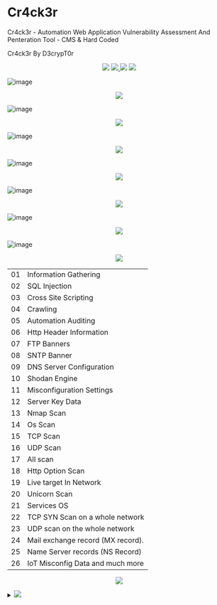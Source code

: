 # Cr4ck3r
Cr4ck3r - Automation Web Application Vulnerability Assessment And Penteration Tool - CMS &amp; Hard Coded

Cr4ck3r By D3crypT0r

<p align="center">
  <img src="https://img.shields.io/badge/Cr4ck3r-blue.svg">
  </a>
  <a href="https://en.wikipedia.org/wiki/Ruby_(programming_language)">
    <img src="https://img.shields.io/badge/Language-Ruby-red.svg">
 </a>
 <img src="https://img.shields.io/badge/Developed_By_Syed_Rizwan_Hilal_Shah-blue.svg">
 <img src="https://img.shields.io/badge/D3crypT0r-red.svg">
</p>

   


![image](https://user-images.githubusercontent.com/66831571/161799073-4622f2d2-f36b-4e57-acaa-0caae559bc8a.png)

<p align="center">
<img src="https://img.shields.io/badge/Cross_Site_Scripting_Scan-blue.svg">
 </p>
 
![image](https://user-images.githubusercontent.com/66831571/161799288-4c329057-fe67-4d5f-9b0d-376cad316ff5.png)


<p align="center">
<img src="https://img.shields.io/badge/SQL_Injection-blue.svg">
 </p>
 
![image](https://user-images.githubusercontent.com/66831571/161799405-88e1872e-778c-4dd9-be3d-15203df46ab1.png)

<p align="center">
<img src="https://img.shields.io/badge/Log_Clear-blue.svg">
 </p>

![image](https://user-images.githubusercontent.com/66831571/161800003-6c8a134d-91c4-40d9-b3ad-eabf95209698.png)


<p align="center">
<img src="https://img.shields.io/badge/Integrated_Web_Application_Firewall_Fingerprinting_Toolkit-blue.svg">
 </p>
 
![image](https://user-images.githubusercontent.com/66831571/157284172-cb0f461e-1f1e-43af-8882-c46b3754dab1.png)

<p align="center">
<img src="https://img.shields.io/badge/Shodan_Search_Engine_Integration-blue.svg">
 </p>
 
![image](https://user-images.githubusercontent.com/66831571/161799668-48ddb68e-00ea-4c2d-818d-ae7b8d3746aa.png)



<p align="center">
<img src="https://img.shields.io/badge/Automation_TCP_Scan-blue.svg">
 </p>
 
![image](https://user-images.githubusercontent.com/66831571/161833993-7006ac6a-fc8d-4f2e-b4cc-6da3a86ded1e.png)

  
   <p align="center">
<img src="https://img.shields.io/badge/Functionality-blue.svg">
 </p>
   

|       |                                                           |
| ----- | --------------------------------------------------------- |
| 01    |  Information Gathering                                    |
| 02    |  SQL Injection                                            |
| 03    |  Cross Site Scripting                                     |
| 04    |  Crawling                                                 |
| 05    |  Automation Auditing                                      |
| 06    |  Http Header Information                                  |
| 07    |  FTP Banners                                              |
| 08    |  SNTP Banner                                              |
| 09    |  DNS Server Configuration                                 |
| 10    |  Shodan Engine                                            |
| 11    |  Misconfiguration Settings                                |
| 12    |  Server Key Data                                          |
| 13    |  Nmap Scan                                                |                    
| 14    |  Os Scan                                                  |
| 15    |  TCP Scan                                                 |
| 16    |  UDP Scan                                                 |
| 17    |  All scan                                                 |
| 18    |  Http Option Scan                                         |
| 19    |  Live target In Network                                   |
| 20    |  Unicorn Scan                                             |
| 21    |  Services OS                                              |
| 22    |  TCP SYN Scan on a whole network                          |
| 23    |  UDP scan on the whole network                            |
| 24    |  Mail exchange record (MX record).                        |
| 25    |  Name Server records (NS Record)                          |
| 26    |  IoT Misconfig Data and much more                         |


<p align="center">
<img src="https://img.shields.io/badge/Installation-blue.svg">
 </p>                             
         
<details>
<p align="center">
<summary> <img src="https://img.shields.io/badge/LINUX-red-svg"> </summary>
 </p>

```
To install Cr4ck3r you should execute the following commands.
```
<details>
<p align="center">
<summary> <img src="https://img.shields.io/badge/Cr4ck3r_Installation-blue.svg"> </summary>
 </p>

> git clone https://github.com//D3crypT0r/Cr4ck3r.git

> cd Cr4ck3r

> ruby setup.rb (Gems installation Manually)

> ruby Cr4ck3r.rb

=======================================================================
<details>
<p align="center">
<summary> <img src="https://img.shields.io/badge/Android_-_Termux-red.svg"> </summary>
 </p>

> pkg update -y

> pkg upgrade -y

> pkg install git -y

> pkg install ruby -y && ruby setup.rb

> git clone https://github.com//D3crypT0r/Cr4ck3r.git

> cd Cr4ck3r

> ruby Cr4ck3r.rb

========================================================================
<p align="center">
<img src="https://img.shields.io/badge/Disclaimer-yellow.svg">
 </p>

```
Usage of the Cr4ck3r tool for illigal
 purpose is strongly prohabited.
It is the end user's responsibility 
to obey all applicable local, state, 
federal, & international laws.
Developers assume no liability and 
are not responsible for any misuse or 
damage caused by this program.
```
